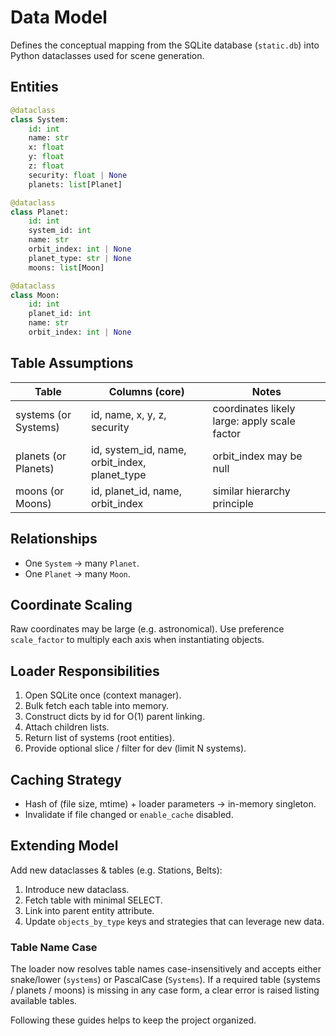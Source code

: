 # Data Model

Defines the conceptual mapping from the SQLite database (`static.db`) into Python dataclasses used for scene generation.

## Entities

```python
@dataclass
class System:
    id: int
    name: str
    x: float
    y: float
    z: float
    security: float | None
    planets: list[Planet]

@dataclass
class Planet:
    id: int
    system_id: int
    name: str
    orbit_index: int | None
    planet_type: str | None
    moons: list[Moon]

@dataclass
class Moon:
    id: int
    planet_id: int
    name: str
    orbit_index: int | None
```

## Table Assumptions

| Table | Columns (core) | Notes |
|-------|----------------|-------|
| systems (or Systems) | id, name, x, y, z, security | coordinates likely large: apply scale factor |
| planets (or Planets) | id, system_id, name, orbit_index, planet_type | orbit_index may be null |
| moons (or Moons) | id, planet_id, name, orbit_index | similar hierarchy principle |

## Relationships

- One `System` -> many `Planet`.
- One `Planet` -> many `Moon`.

## Coordinate Scaling

Raw coordinates may be large (e.g. astronomical). Use preference `scale_factor` to multiply each axis when instantiating objects.

## Loader Responsibilities

1. Open SQLite once (context manager).
2. Bulk fetch each table into memory.
3. Construct dicts by id for O(1) parent linking.
4. Attach children lists.
5. Return list of systems (root entities).
6. Provide optional slice / filter for dev (limit N systems).

## Caching Strategy

- Hash of (file size, mtime) + loader parameters -> in-memory singleton.
- Invalidate if file changed or `enable_cache` disabled.

## Extending Model

Add new dataclasses & tables (e.g. Stations, Belts):

1. Introduce new dataclass.
2. Fetch table with minimal SELECT.
3. Link into parent entity attribute.
4. Update `objects_by_type` keys and strategies that can leverage new data.

### Table Name Case

The loader now resolves table names case-insensitively and accepts either snake/lower (`systems`) or PascalCase (`Systems`). If a required table (systems / planets / moons) is missing in any case form, a clear error is raised listing available tables.

Following these guides helps to keep the project organized.
